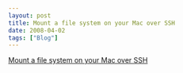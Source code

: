 ```yaml
---
layout: post
title: Mount a file system on your Mac over SSH
date: 2008-04-02
tags: ["Blog"]
---
```


[Mount a file system on your Mac over SSH](http://lifehacker.com/software/ssh/geek-to-live--mount-a-file-system-on-your-mac-over-ssh-246129.php)